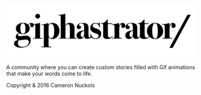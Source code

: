 <img src = "./img/giphastrator-logo.png">

<p>A community where you can create custom stories filled with Gif animations that make your words come to life.</p>

<p>Copyright &amp 2016 Cameron Nuckols</p>
